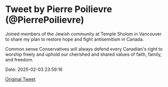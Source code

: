 # Tweet by Pierre Poilievre (@PierrePoilievre)

Joined members of the Jewish community at Temple Sholom in Vancouver to share my plan to restore hope and fight antisemitism in Canada.

Common sense Conservatives will always defend every Canadian's right to worship freely and uphold our cherished and shared values of faith, family, and freedom.

Date: 2025-02-03 23:59:16

[Original Tweet](https://x.com/PierrePoilievre/status/1886565147688493229)
